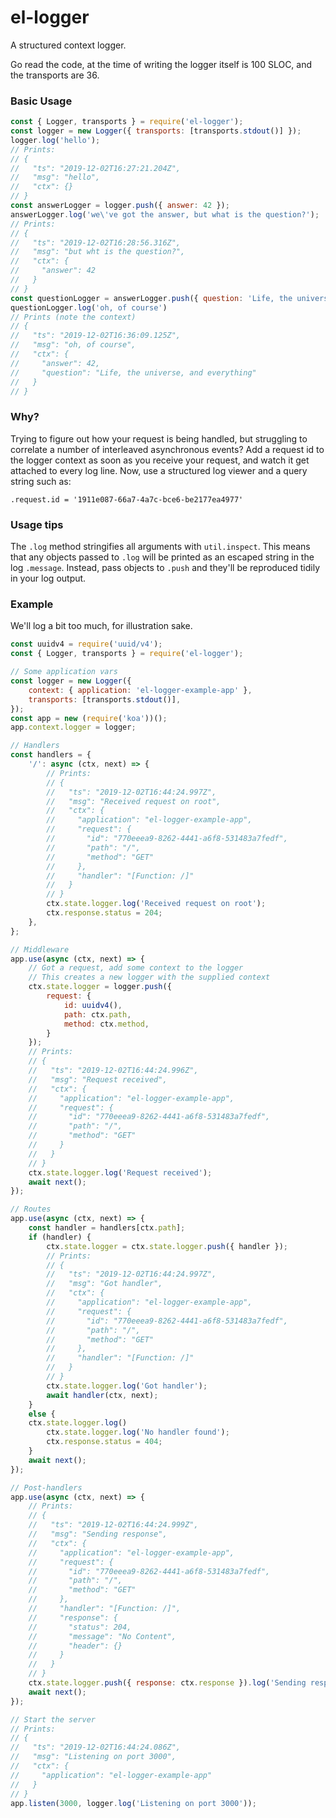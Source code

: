 # el-logger
A structured context logger.

Go read the code, at the time of writing the logger itself is 100 SLOC, and the transports are 36.

### Basic Usage
```javascript
const { Logger, transports } = require('el-logger');
const logger = new Logger({ transports: [transports.stdout()] });
logger.log('hello');
// Prints:
// {
//   "ts": "2019-12-02T16:27:21.204Z",
//   "msg": "hello",
//   "ctx": {}
// }
const answerLogger = logger.push({ answer: 42 });
answerLogger.log('we\'ve got the answer, but what is the question?');
// Prints:
// {
//   "ts": "2019-12-02T16:28:56.316Z",
//   "msg": "but wht is the question?",
//   "ctx": {
//     "answer": 42
//   }
// }
const questionLogger = answerLogger.push({ question: 'Life, the universe, and everything' });
questionLogger.log('oh, of course')
// Prints (note the context)
// {
//   "ts": "2019-12-02T16:36:09.125Z",
//   "msg": "oh, of course",
//   "ctx": {
//     "answer": 42,
//     "question": "Life, the universe, and everything"
//   }
// }
```

### Why?
Trying to figure out how your request is being handled, but struggling to correlate a number of
interleaved asynchronous events? Add a request id to the logger context as soon as you receive your
request, and watch it get attached to every log line. Now, use a structured log viewer and a query
string such as:
```
.request.id = '1911e087-66a7-4a7c-bce6-be2177ea4977'
```

### Usage tips
The `.log` method stringifies all arguments with `util.inspect`. This means that any objects passed
to `.log` will be printed as an escaped string in the log `.message`. Instead, pass objects to
`.push` and they'll be reproduced tidily in your log output.

### Example
We'll log a bit too much, for illustration sake.
```javascript
const uuidv4 = require('uuid/v4');
const { Logger, transports } = require('el-logger');

// Some application vars
const logger = new Logger({
    context: { application: 'el-logger-example-app' },
    transports: [transports.stdout()],
});
const app = new (require('koa'))();
app.context.logger = logger;

// Handlers
const handlers = {
    '/': async (ctx, next) => {
        // Prints:
        // {
        //   "ts": "2019-12-02T16:44:24.997Z",
        //   "msg": "Received request on root",
        //   "ctx": {
        //     "application": "el-logger-example-app",
        //     "request": {
        //       "id": "770eeea9-8262-4441-a6f8-531483a7fedf",
        //       "path": "/",
        //       "method": "GET"
        //     },
        //     "handler": "[Function: /]"
        //   }
        // }
        ctx.state.logger.log('Received request on root');
        ctx.response.status = 204;
    },
};

// Middleware
app.use(async (ctx, next) => {
    // Got a request, add some context to the logger
    // This creates a new logger with the supplied context
    ctx.state.logger = logger.push({
        request: {
            id: uuidv4(),
            path: ctx.path,
            method: ctx.method,
        }
    });
    // Prints:
    // {
    //   "ts": "2019-12-02T16:44:24.996Z",
    //   "msg": "Request received",
    //   "ctx": {
    //     "application": "el-logger-example-app",
    //     "request": {
    //       "id": "770eeea9-8262-4441-a6f8-531483a7fedf",
    //       "path": "/",
    //       "method": "GET"
    //     }
    //   }
    // }
    ctx.state.logger.log('Request received');
    await next();
});

// Routes
app.use(async (ctx, next) => {
    const handler = handlers[ctx.path];
    if (handler) {
        ctx.state.logger = ctx.state.logger.push({ handler });
        // Prints:
        // {
        //   "ts": "2019-12-02T16:44:24.997Z",
        //   "msg": "Got handler",
        //   "ctx": {
        //     "application": "el-logger-example-app",
        //     "request": {
        //       "id": "770eeea9-8262-4441-a6f8-531483a7fedf",
        //       "path": "/",
        //       "method": "GET"
        //     },
        //     "handler": "[Function: /]"
        //   }
        // }
        ctx.state.logger.log('Got handler');
        await handler(ctx, next);
    }
    else {
    ctx.state.logger.log()
        ctx.state.logger.log('No handler found');
        ctx.response.status = 404;
    }
    await next();
});

// Post-handlers
app.use(async (ctx, next) => {
    // Prints:
    // {
    //   "ts": "2019-12-02T16:44:24.999Z",
    //   "msg": "Sending response",
    //   "ctx": {
    //     "application": "el-logger-example-app",
    //     "request": {
    //       "id": "770eeea9-8262-4441-a6f8-531483a7fedf",
    //       "path": "/",
    //       "method": "GET"
    //     },
    //     "handler": "[Function: /]",
    //     "response": {
    //       "status": 204,
    //       "message": "No Content",
    //       "header": {}
    //     }
    //   }
    // }
    ctx.state.logger.push({ response: ctx.response }).log('Sending response');
    await next();
});

// Start the server
// Prints:
// {
//   "ts": "2019-12-02T16:44:24.086Z",
//   "msg": "Listening on port 3000",
//   "ctx": {
//     "application": "el-logger-example-app"
//   }
// }
app.listen(3000, logger.log('Listening on port 3000'));
```
